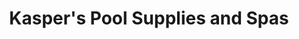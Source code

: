 ---
title: "Kasper's Pool Supplies and Spas"
url: /easton/kaspers-pool-supplies-and-spas/
shop: Pool
---